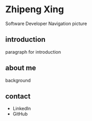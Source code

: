 # Zhipeng Xing
Software Developer
Navigation
picture
## introduction
paragraph for introduction
## about me
background 
## contact
* LinkedIn
* GitHub
